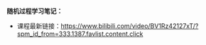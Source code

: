 **随机过程学习笔记：**
- 课程最新链接：https://www.bilibili.com/video/BV1Rz42127xT/?spm_id_from=333.1387.favlist.content.click
